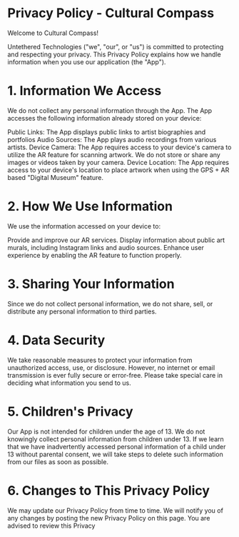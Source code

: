 # Privacy Policy - Cultural Compass

Welcome to Cultural Compass!

Untethered Technologies ("we", "our", or "us") is committed to protecting and respecting your privacy. This Privacy Policy explains how we handle information when you use our application (the "App").

# 1. Information We Access

We do not collect any personal information through the App. The App accesses the following information already stored on your device:

Public Links: The App displays public links to artist biographies and portfolios
Audio Sources: The App plays audio recordings from various artists.
Device Camera: The App requires access to your device's camera to utilize the AR feature for scanning artwork. We do not store or share any images or videos taken by your camera.
Device Location: The App requires access to your device's location to place artwork when using the GPS + AR based "Digital Museum" feature.

# 2. How We Use Information

We use the information accessed on your device to:

Provide and improve our AR services.
Display information about public art murals, including Instagram links and audio sources.
Enhance user experience by enabling the AR feature to function properly.

# 3. Sharing Your Information

Since we do not collect personal information, we do not share, sell, or distribute any personal information to third parties.

# 4. Data Security

We take reasonable measures to protect your information from unauthorized access, use, or disclosure. However, no internet or email transmission is ever fully secure or error-free. Please take special care in deciding what information you send to us.

# 5. Children's Privacy

Our App is not intended for children under the age of 13. We do not knowingly collect personal information from children under 13. If we learn that we have inadvertently accessed personal information of a child under 13 without parental consent, we will take steps to delete such information from our files as soon as possible.

# 6. Changes to This Privacy Policy

We may update our Privacy Policy from time to time. We will notify you of any changes by posting the new Privacy Policy on this page. You are advised to review this Privacy
